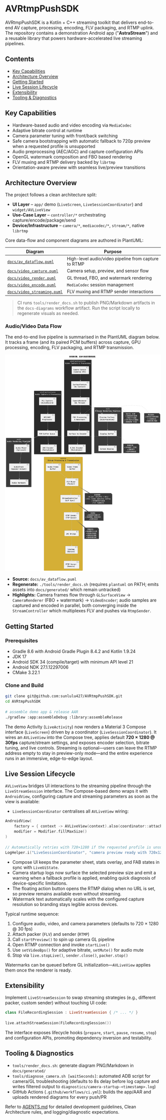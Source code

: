 # AVRtmpPushSDK

AVRtmpPushSDK is a Kotlin + C++ streaming toolkit that delivers end-to-end AV capture, processing, encoding, FLV packaging, and RTMP uplink. The repository contains a demonstration Android app ("**AstraStream**") and a reusable library that powers hardware-accelerated live streaming pipelines.

## Contents

- [Key Capabilities](#key-capabilities)
- [Architecture Overview](#architecture-overview)
- [Getting Started](#getting-started)
- [Live Session Lifecycle](#live-session-lifecycle)
- [Extensibility](#extensibility)
- [Tooling & Diagnostics](#tooling--diagnostics)

## Key Capabilities

- Hardware-based audio and video encoding via `MediaCodec`
- Adaptive bitrate control at runtime
- Camera parameter tuning with front/back switching
- Safe camera bootstrapping with automatic fallback to 720p preview when a requested profile is unsupported
- Audio preprocessing (AEC/AGC) and capture configuration APIs
- OpenGL watermark composition and FBO based rendering
- FLV muxing and RTMP delivery backed by `librtmp`
- Orientation-aware preview with seamless live/preview transitions

## Architecture Overview

The project follows a clean architecture split:

- **UI Layer** – `app/` demo (`LiveScreen`, `LiveSessionCoordinator`) and `widget/AVLiveView`
- **Use-Case Layer** – `controller/*` orchestrating capture/encode/package/send
- **Device/Infrastructure** – `camera/*`, `mediacodec/*`, `stream/*`, native `librtmp`

Core data-flow and component diagrams are authored in PlantUML:

| Diagram | Purpose |
| --- | --- |
| [`docs/av_dataflow.puml`](docs/av_dataflow.puml) | High-level audio/video pipeline from capture to RTMP |
| [`docs/video_capture.puml`](docs/video_capture.puml) | Camera setup, preview, and sensor flow |
| [`docs/video_render.puml`](docs/video_render.puml) | GL thread, FBO, and watermark rendering |
| [`docs/video_encode.puml`](docs/video_encode.puml) | `MediaCodec` session management |
| [`docs/video_streaming.puml`](docs/video_streaming.puml) | FLV muxing and RTMP sender interactions |

> CI runs `tools/render_docs.sh` to publish PNG/Markdown artifacts in the `docs-diagrams` workflow artifact. Run the script locally to regenerate visuals as needed.

### Audio/Video Data Flow

The end-to-end live pipeline is summarised in the PlantUML diagram below. It tracks a frame (and its paired PCM buffers) across capture, GPU processing, encoding, FLV packaging, and RTMP transmission.

![Audio/Video Data Flow](docs/generated/av_dataflow.png)

- **Source:** `docs/av_dataflow.puml`
- **Regenerate:** `./tools/render_docs.sh` (requires `plantuml` on PATH; emits assets into `docs/generated/` which remain untracked)
- **Highlights:** Camera frames flow through `GLSurfaceView` → `CameraRenderer` (FBO + watermark) → `VideoEncoder`; audio samples are captured and encoded in parallel, both converging inside the `StreamController` which multiplexes FLV and pushes via `RtmpSender`.

## Getting Started

### Prerequisites

- Gradle 8.6 with Android Gradle Plugin 8.4.2 and Kotlin 1.9.24
- JDK 17
- Android SDK 34 (compile/target) with minimum API level 21
- Android NDK 27.1.12297006
- CMake 3.22.1

### Clone and Build

```bash
git clone git@github.com:sunlulu427/AVRtmpPushSDK.git
cd AVRtmpPushSDK

# assemble demo app & release AAR
./gradlew :app:assembleDebug :library:assembleRelease
```

The demo Activity (`LiveActivity`) now renders a Material 3 Compose interface (`LiveScreen`) driven by a coordinator (`LiveSessionCoordinator`). It wires an `AVLiveView` into the Compose tree, applies default **720 × 1280 @ 30fps** capture/stream settings, and exposes encoder selection, bitrate tuning, and live controls. Streaming is optional—users can leave the RTMP address empty to stay in preview-only mode—and the entire experience runs in an immersive, edge-to-edge layout.

## Live Session Lifecycle

`AVLiveView` bridges UI interactions to the streaming pipeline through the `LiveStreamSession` interface. The Compose-based demo wraps it with `AndroidView`, configuring capture and streaming parameters as soon as the view is available:

- `LiveSessionCoordinator` centralises all `AVLiveView` wiring:

```kotlin
AndroidView(
    factory = { context -> AVLiveView(context).also(coordinator::attachLiveView) },
    modifier = Modifier.fillMaxSize()
)

// Automatically retries with 720×1280 if the requested profile is unsupported
LogHelper.i("LiveSessionCoordinator", "camera preview ready with 720x1280")
```

- Compose UI keeps the parameter sheet, stats overlay, and FAB states in sync with `LiveUiState`.
- Camera startup logs now surface the selected preview size and emit a warning when a fallback profile is applied, enabling quick diagnosis of device-specific limitations.
- The floating action button opens the RTMP dialog when no URL is set, so preview remains available even without streaming.
- Watermark text automatically scales with the configured capture resolution so branding stays legible across devices.

Typical runtime sequence:

1. Configure audio, video, and camera parameters (defaults to 720 × 1280 @ 30 fps)
2. Attach packer (`FLV`) and sender (`RTMP`)
3. Call `startPreview()` to spin up camera GL pipeline
4. Open RTMP connection and invoke `startLive()`
5. Use `setVideoBps()` for adaptive bitrate, `setMute()` for audio mute
6. Stop via `live.stopLive()`, `sender.close()`, `packer.stop()`

Watermarks can be queued before GL initialization—`AVLiveView` applies them once the renderer is ready.

## Extensibility

Implement `LiveStreamSession` to swap streaming strategies (e.g., different packer, custom sender) without touching UI code:

```kotlin
class FileRecordingSession : LiveStreamSession { /* ... */ }

live.attachStreamSession(FileRecordingSession())
```

The interface exposes lifecycle hooks (`prepare`, `start`, `pause`, `resume`, `stop`) and configuration APIs, promoting dependency inversion and testability.

## Tooling & Diagnostics

- `tools/render_docs.sh`: generate diagram PNG/Markdown in `docs/generated/`
- `tools/diagnose_camera.sh [waitSeconds]`: automated ADB script for camera/GL troubleshooting (defaults to 8s delay before log capture and writes filtered output to `diagnostics/camera-startup-<timestamp>.log`)
- GitHub Actions (`.github/workflows/ci.yml`): builds the app/AAR and uploads rendered diagrams for every push/PR

Refer to [AGENTS.md](AGENTS.md) for detailed development guidelines, Clean Architecture rules, and logging/diagnostic expectations.
